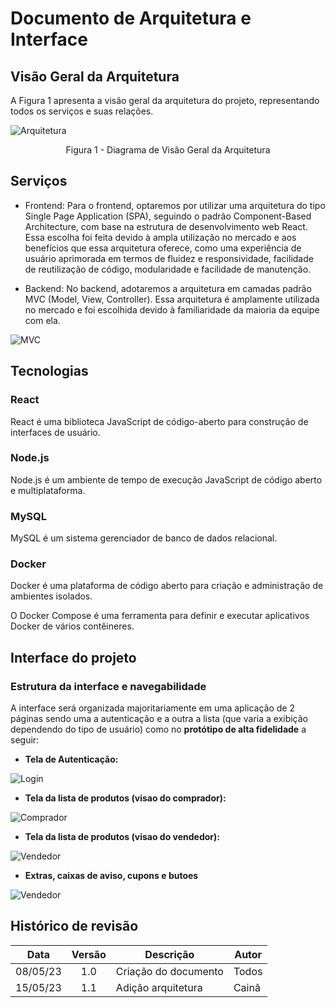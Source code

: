 # Documento de Arquitetura e Interface

## Visão Geral da Arquitetura

A Figura 1 apresenta a visão geral da arquitetura do projeto, representando todos os serviços e suas relações.

![Arquitetura](../../assets/images/documentacao/diagrama_arquitetura.png)

<center>
<figcaption>
Figura 1 - Diagrama de Visão Geral da Arquitetura
</figcaption>
</center>

## Serviços

- Frontend:
Para o frontend, optaremos por utilizar uma arquitetura do tipo Single Page Application (SPA), seguindo o padrão Component-Based Architecture, com base na estrutura de desenvolvimento web React. Essa escolha foi feita devido à ampla utilização no mercado e aos benefícios que essa arquitetura oferece, como uma experiência de usuário aprimorada em termos de fluidez e responsividade, facilidade de reutilização de código, modularidade e facilidade de manutenção.

- Backend:
No backend, adotaremos a arquitetura em camadas padrão MVC (Model, View, Controller). Essa arquitetura é amplamente utilizada no mercado e foi escolhida devido à familiaridade da maioria da equipe com ela.

![MVC](../../assets/images/documentacao/MVC_arquitetura.png)

## Tecnologias

### React

React é uma biblioteca JavaScript de código-aberto para construção de interfaces de usuário.

### Node.js

Node.js é um ambiente de tempo de execução JavaScript de código aberto e multiplataforma.

### MySQL

MySQL é um sistema gerenciador de banco de dados relacional.

### Docker

Docker é uma plataforma de código aberto para criação e administração de ambientes isolados.

O Docker Compose é uma ferramenta para definir e executar aplicativos Docker de vários contêineres.

## Interface do projeto

### Estrutura da interface e navegabilidade
A interface será organizada majoritariamente em uma aplicação de 2 páginas sendo uma a autenticação e a outra a lista (que varia a exibição dependendo do tipo de usuário) como no **protótipo de alta fidelidade** a seguir:

- **Tela de Autenticação:** 

![Login](../../assets/images/documentacao/prototipo/login.png)

- **Tela da lista de produtos (visao do comprador):** 

![Comprador](../../assets/images/documentacao/prototipo/descricao.png)

- **Tela da lista de produtos (visao do vendedor):** 

![Vendedor](../../assets/images/documentacao/prototipo/vendedorlista.png)

- **Extras, caixas de aviso, cupons e butoes** 

![Vendedor](../../assets/images/documentacao/prototipo/misc.png)


## Histórico de revisão
|   Data   | Versão | Descrição            | Autor   |
| :------: | :----: | -------------------- | ------- |
| 08/05/23 |  1.0   | Criação do documento | Todos   |
| 15/05/23 |  1.1   | Adição arquitetura    | Cainã |
